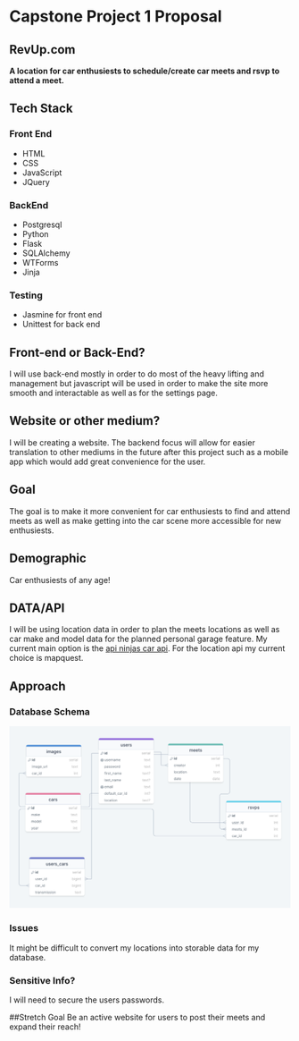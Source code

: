 # Capstone Project 1 Proposal
## RevUp.com
**A location for car enthusiests to schedule/create car meets and rsvp to attend a meet.**

## Tech Stack

### Front End
- HTML
- CSS
- JavaScript
- JQuery

### BackEnd
- Postgresql
- Python
- Flask
- SQLAlchemy
- WTForms
- Jinja

### Testing
- Jasmine for front end
- Unittest for back end

## Front-end or Back-End?
I will use back-end mostly in order to do most of the heavy lifting and management but javascript will be used in order to make the site more smooth and interactable as well as for the settings page.

## Website or other medium?
I will be creating a website. The backend focus will allow for easier translation to other mediums in the future after this project such as a mobile app which would add great convenience for the user. 

## Goal
The goal is to make it more convenient for car enthusiests to find and attend meets as well as make getting into the car scene more accessible for new enthusiests.

## Demographic
Car enthusiests of any age!

## DATA/API
I will be using location data in order to plan the meets locations as well as car make and model data for the planned personal garage feature. My current main option is the [api ninjas car api](https://api-ninjas.com/api/cars). For the location api my current choice is mapquest.

## Approach
### Database Schema
![schema](schema.jpg)

### Issues
It might be difficult to convert my locations into storable data for my database. 

### Sensitive Info?
I will need to secure the users passwords.

##Stretch Goal
Be an active website for users to post their meets and expand their reach!